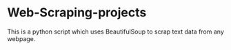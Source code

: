 # Web-Scraping-projects
This is a python script which uses BeautifulSoup to scrap text data from any webpage.
